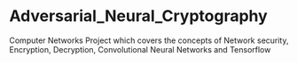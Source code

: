 # Adversarial_Neural_Cryptography
Computer Networks Project which covers the concepts of Network security, Encryption, Decryption, Convolutional Neural Networks and Tensorflow
